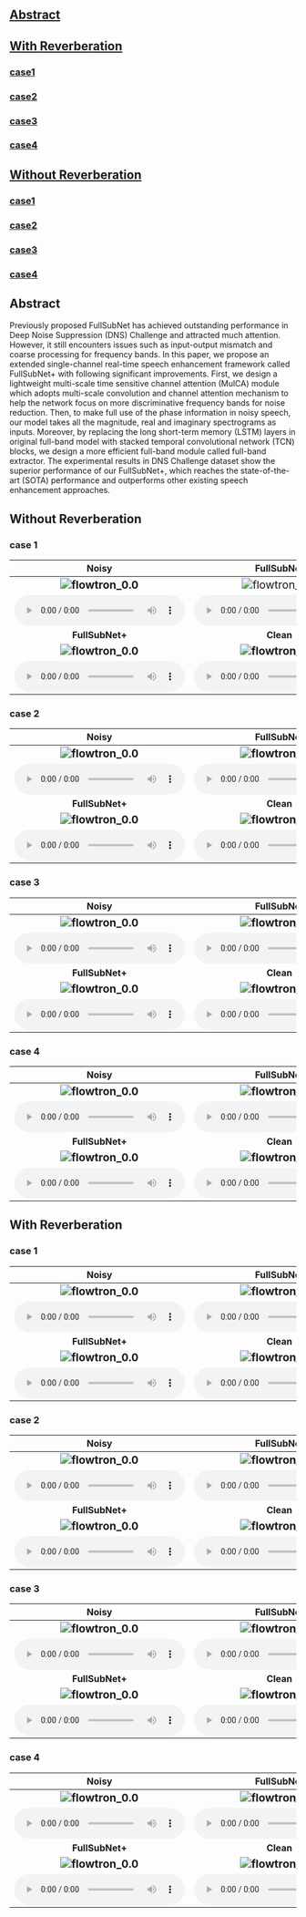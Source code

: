 ## [Abstract](#1)

## [With Reverberation](#2)

### [case1](#3)

### [case2](#4)

### [case3](#5)

### [case4](#6)

## [Without Reverberation](#7)

### [case1](#8)

### [case2](#9)

### [case3](#10)

### [case4](#11)



<h2 id = "1">Abstract</h2>

Previously proposed FullSubNet has achieved outstanding performance in Deep Noise Suppression (DNS) Challenge and attracted much attention. However, it still encounters issues such as input-output mismatch and coarse processing for frequency bands. In this paper, we propose an extended single-channel real-time speech enhancement framework called FullSubNet+ with following significant improvements. First, we design a lightweight multi-scale time sensitive channel attention (MulCA) module which adopts multi-scale convolution and channel attention mechanism to help the network focus on more discriminative frequency bands for noise reduction. Then, to make full use of the phase information in noisy speech, our model takes all the magnitude, real and imaginary spectrograms as inputs. Moreover, by replacing the long short-term memory (LSTM) layers in original full-band model with stacked temporal convolutional network (TCN) blocks, we design a more efficient full-band module called full-band extractor. The experimental results in DNS Challenge dataset show the superior performance of our FullSubNet+, which reaches the state-of-the-art (SOTA) performance and outperforms other existing speech enhancement approaches.



<h2 id = "2">Without Reverberation</h2>

<h3 id = "3"> case 1</h3>

|                          **Noisy**                           |                        **FullSubNet**                        |
| :----------------------------------------------------------: | :----------------------------------------------------------: |
| **<img src="./data/no_reverb/example1/noisy.png" alt="flowtron_0.0" style="zoom: 120%;" />** | <img src="./data/no_reverb/example1/fullsubnet.png" alt="flowtron_0.0" style="zoom: 120%;" /> |
| <audio controls><source src="./data/no_reverb/example1/noisy.wav" type="audio/wav">Your browser does not support the audio element.</audio> | <audio controls><source src="./data/no_reverb/example1/fullsubnet.wav" type="audio/wav">Your browser does not support the audio element.</audio> |
|                       **FullSubNet+**                        |                          **Clean**                           |
| **<img src="./data/no_reverb/example1/fullsubnet+.png" alt="flowtron_0.0" style="zoom: 120%;" />** | **<img src="./data/no_reverb/example1/clean.png" alt="flowtron_0.0" style="zoom: 120%;" />** |
| <audio controls><source src="./data/no_reverb/example1/fullsubnet+.wav" type="audio/wav">Your browser does not support the audio element.</audio> | <audio controls><source src="./data/no_reverb/example1/clean.wav" type="audio/wav">Your browser does not support the audio element.</audio> |



<h3 id = "4">case 2</h3>

|                          **Noisy**                           |                        **FullSubNet**                        |
| :----------------------------------------------------------: | :----------------------------------------------------------: |
| **<img src="./data/no_reverb/example2/noisy.png" alt="flowtron_0.0" style="zoom: 120%;" />** | **<img src="./data/no_reverb/example2/fullsubnet.png" alt="flowtron_0.0" style="zoom: 120%;" />** |
| <audio controls><source src="./data/no_reverb/example2/noisy.wav" type="audio/wav">Your browser does not support the audio element.</audio> | <audio controls><source src="./data/no_reverb/example2/fullsubnet.wav" type="audio/wav">Your browser does not support the audio element.</audio> |
|                       **FullSubNet+**                        |                          **Clean**                           |
| **<img src="./data/no_reverb/example2/fullsubnet+.png" alt="flowtron_0.0" style="zoom: 120%;" />** | **<img src="./data/no_reverb/example2/clean.png" alt="flowtron_0.0" style="zoom: 120%;" />** |
| <audio controls><source src="./data/no_reverb/example2/fullsubnet+.wav" type="audio/wav">Your browser does not support the audio element.</audio> | <audio controls><source src="./data/no_reverb/example2/clean.wav" type="audio/wav">Your browser does not support the audio element.</audio> |



<h3 id = "5">case 3</h3>

|                          **Noisy**                           |                        **FullSubNet**                        |
| :----------------------------------------------------------: | :----------------------------------------------------------: |
| **<img src="./data/no_reverb/example3/noisy.png" alt="flowtron_0.0" style="zoom: 120%;" />** | **<img src="./data/no_reverb/example3/fullsubnet.png" alt="flowtron_0.0" style="zoom: 120%;" />** |
| <audio controls><source src="./data/no_reverb/example3/noisy.wav" type="audio/wav">Your browser does not support the audio element.</audio> | <audio controls><source src="./data/no_reverb/example3/fullsubnet.wav" type="audio/wav">Your browser does not support the audio element.</audio> |
|                       **FullSubNet+**                        |                          **Clean**                           |
| **<img src="./data/no_reverb/example3/fullsubnet+.png" alt="flowtron_0.0" style="zoom: 120%;" />** | **<img src="./data/no_reverb/example3/clean.png" alt="flowtron_0.0" style="zoom: 120%;" />** |
| <audio controls><source src="./data/no_reverb/example3/fullsubnet+.wav" type="audio/wav">Your browser does not support the audio element.</audio> | <audio controls><source src="./data/no_reverb/example3/clean.wav" type="audio/wav">Your browser does not support the audio element.</audio> |



<h3 id = "6">case 4</h3>

|                          **Noisy**                           |                        **FullSubNet**                        |
| :----------------------------------------------------------: | :----------------------------------------------------------: |
| **<img src="./data/no_reverb/example4/noisy.png" alt="flowtron_0.0" style="zoom: 120%;" />** | **<img src="./data/no_reverb/example4/fullsubnet.png" alt="flowtron_0.0" style="zoom: 120%;" />** |
| <audio controls><source src="./data/no_reverb/example4/noisy.wav" type="audio/wav">Your browser does not support the audio element.</audio> | <audio controls><source src="./data/no_reverb/example4/fullsubnet.wav" type="audio/wav">Your browser does not support the audio element.</audio> |
|                       **FullSubNet+**                        |                          **Clean**                           |
| **<img src="./data/no_reverb/example4/fullsubnet+.png" alt="flowtron_0.0" style="zoom: 120%;" />** | **<img src="./data/no_reverb/example4/clean.png" alt="flowtron_0.0" style="zoom: 120%;" />** |
| <audio controls><source src="./data/no_reverb/example4/fullsubnet+.wav" type="audio/wav">Your browser does not support the audio element.</audio> | <audio controls><source src="./data/no_reverb/example4/clean.wav" type="audio/wav">Your browser does not support the audio element.</audio> |





<h2 id = "7">With Reverberation</h2>

<h3 id = "8">case 1</h3>

|                          **Noisy**                           |                        **FullSubNet**                        |
| :----------------------------------------------------------: | :----------------------------------------------------------: |
| **<img src="./data/with_reverb/example1/noisy.png" alt="flowtron_0.0" style="zoom: 120%;" />** | **<img src="./data/with_reverb/example1/fullsubnet.png" alt="flowtron_0.0" style="zoom: 120%;" />** |
| <audio controls><source src="./data/with_reverb/example1/noisy.wav" type="audio/wav">Your browser does not support the audio element.</audio> | <audio controls><source src="./data/with_reverb/example1/fullsubnet.wav" type="audio/wav">Your browser does not support the audio element.</audio> |
|                       **FullSubNet+**                        |                          **Clean**                           |
| **<img src="./data/with_reverb/example1/fullsubnet+.png" alt="flowtron_0.0" style="zoom: 120%;" />** | **<img src="./data/with_reverb/example1/clean.png" alt="flowtron_0.0" style="zoom: 120%;" />** |
| <audio controls><source src="./data/with_reverb/example1/fullsubnet+.wav" type="audio/wav">Your browser does not support the audio element.</audio> | <audio controls><source src="./data/with_reverb/example1/clean.wav" type="audio/wav">Your browser does not support the audio element.</audio> |



<h3 id = "9">case 2</h3>

|                          **Noisy**                           |                        **FullSubNet**                        |
| :----------------------------------------------------------: | :----------------------------------------------------------: |
| **<img src="./data/with_reverb/example2/noisy.png" alt="flowtron_0.0" style="zoom: 120%;" />** | **<img src="./data/with_reverb/example2/fullsubnet.png" alt="flowtron_0.0" style="zoom: 120%;" />** |
| <audio controls><source src="./data/with_reverb/example2/noisy.wav" type="audio/wav">Your browser does not support the audio element.</audio> | <audio controls><source src="./data/with_reverb/example2/fullsubnet.wav" type="audio/wav">Your browser does not support the audio element.</audio> |
|                       **FullSubNet+**                        |                          **Clean**                           |
| **<img src="./data/with_reverb/example2/fullsubnet+.png" alt="flowtron_0.0" style="zoom: 120%;" />** | **<img src="./data/with_reverb/example2/clean.png" alt="flowtron_0.0" style="zoom: 120%;" />** |
| <audio controls><source src="./data/with_reverb/example2/fullsubnet+.wav" type="audio/wav">Your browser does not support the audio element.</audio> | <audio controls><source src="./data/with_reverb/example2/clean.wav" type="audio/wav">Your browser does not support the audio element.</audio> |



<h3 id = "10">case 3</h3>

|                          **Noisy**                           |                        **FullSubNet**                        |
| :----------------------------------------------------------: | :----------------------------------------------------------: |
| **<img src="./data/with_reverb/example3/noisy.png" alt="flowtron_0.0" style="zoom: 120%;" />** | **<img src="./data/with_reverb/example3/fullsubnet.png" alt="flowtron_0.0" style="zoom: 120%;" />** |
| <audio controls><source src="./data/with_reverb/example3/noisy.wav" type="audio/wav">Your browser does not support the audio element.</audio> | <audio controls><source src="./data/with_reverb/example3/fullsubnet.wav" type="audio/wav">Your browser does not support the audio element.</audio> |
|                       **FullSubNet+**                        |                          **Clean**                           |
| **<img src="./data/with_reverb/example3/fullsubnet+.png" alt="flowtron_0.0" style="zoom: 120%;" />** | **<img src="./data/with_reverb/example3/clean.png" alt="flowtron_0.0" style="zoom: 120%;" />** |
| <audio controls><source src="./data/with_reverb/example3/fullsubnet+.wav" type="audio/wav">Your browser does not support the audio element.</audio> | <audio controls><source src="./data/with_reverb/example3/clean.wav" type="audio/wav">Your browser does not support the audio element.</audio> |



<h3 id = "11">case 4</h3>

|                          **Noisy**                           |                        **FullSubNet**                        |
| :----------------------------------------------------------: | :----------------------------------------------------------: |
| **<img src="./data/with_reverb/example4/noisy.png" alt="flowtron_0.0" style="zoom: 120%;" />** | **<img src="./data/with_reverb/example4/fullsubnet.png" alt="flowtron_0.0" style="zoom: 120%;" />** |
| <audio controls><source src="./data/with_reverb/example4/noisy.wav" type="audio/wav">Your browser does not support the audio element.</audio> | <audio controls><source src="./data/with_reverb/example4/fullsubnet.wav" type="audio/wav">Your browser does not support the audio element.</audio> |
|                       **FullSubNet+**                        |                          **Clean**                           |
| **<img src="./data/with_reverb/example4/fullsubnet+.png" alt="flowtron_0.0" style="zoom: 120%;" />** | **<img src="./data/with_reverb/example4/clean.png" alt="flowtron_0.0" style="zoom: 120%;" />** |
| <audio controls><source src="./data/with_reverb/example4/fullsubnet+.wav" type="audio/wav">Your browser does not support the audio element.</audio> | <audio controls><source src="./data/with_reverb/example4/clean.wav" type="audio/wav">Your browser does not support the audio element.</audio> |



